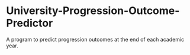 # University-Progression-Outcome-Predictor
A program to predict progression outcomes at the end of each academic year.
